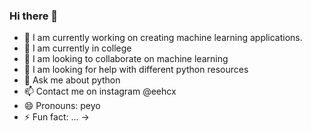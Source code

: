 ### Hi there 👋

- 🔭 I am currently working on creating machine learning applications.
- 🌱 I am currently in college
- 👯 I am looking to collaborate on machine learning
- 🤔 I am looking for help with different python resources
- 💬 Ask me about python
- 📫 Contact me on  instagram @eehcx
- 😄 Pronouns: peyo
- ⚡ Fun fact: ...
-> 
